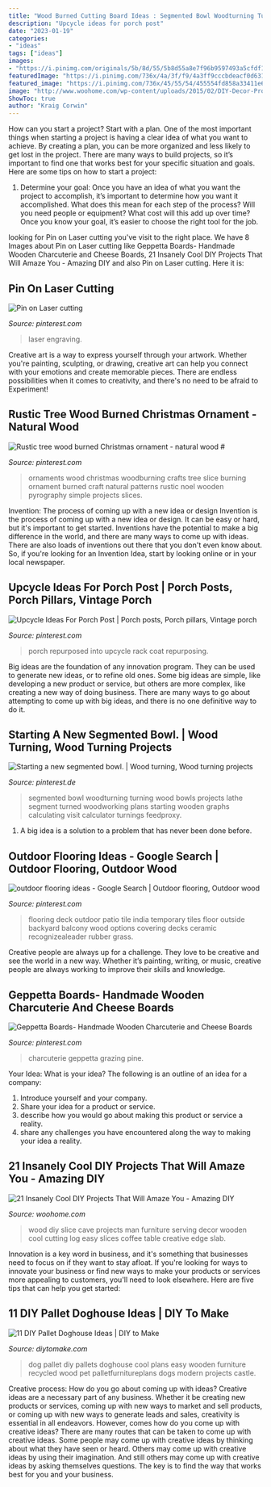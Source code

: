 ```yaml
---
title: "Wood Burned Cutting Board Ideas : Segmented Bowl Woodturning Turning Wood Bowls Projects Lathe Segment Turned Woodworking Plans Starting Wooden Graphs Calculating Visit Calculator Turnings Feedproxy"
description: "Upcycle ideas for porch post"
date: "2023-01-19"
categories:
- "ideas"
tags: ["ideas"]
images:
- "https://i.pinimg.com/originals/5b/8d/55/5b8d55a8e7f96b9597493a5cfdf136d8.jpg"
featuredImage: "https://i.pinimg.com/736x/4a/3f/f9/4a3ff9cccbdeacf0d631d5ab7146b98a.jpg"
featured_image: "https://i.pinimg.com/736x/45/55/54/455554fd858a33411e6e9f92117201bc--deck-flooring-outdoor-flooring.jpg"
image: "http://www.woohome.com/wp-content/uploads/2015/02/DIY-Decor-Projects-woohome-21-2.jpg"
ShowToc: true
author: "Kraig Corwin"
---
```



How can you start a project?
Start with a plan. One of the most important things when starting a project is having a clear idea of what you want to achieve. By creating a plan, you can be more organized and less likely to get lost in the project. There are many ways to build projects, so it’s important to find one that works best for your specific situation and goals. Here are some tips on how to start a project: 
1. Determine your goal: Once you have an idea of what you want the project to accomplish, it’s important to determine how you want it accomplished. What does this mean for each step of the process? Will you need people or equipment? What cost will this add up over time? Once you know your goal, it’s easier to choose the right tool for the job.


	

		
looking for Pin on Laser cutting you've visit to the right place. We have 8 Images about Pin on Laser cutting like Geppetta Boards- Handmade Wooden Charcuterie and Cheese Boards, 21 Insanely Cool DIY Projects That Will Amaze You - Amazing DIY and also Pin on Laser cutting. Here it is:
		
    
## Pin On Laser Cutting

<img loading=lazy src="https://i.pinimg.com/736x/4a/32/e9/4a32e947a7310598603cbc4b3a7e159d.jpg" onerror="this.onerror=null;this.src='https://tse4.mm.bing.net/th?id=OIP.KAosCRP7Kk9yvoaqOWJs7QHaJ4&amp;pid=15.1';" alt="Pin on Laser cutting">

_Source: pinterest.com_

>laser engraving. 

	

Creative art is a way to express yourself through your artwork. Whether you're painting, sculpting, or drawing, creative art can help you connect with your emotions and create memorable pieces. There are endless possibilities when it comes to creativity, and there's no need to be afraid to Experiment!

    
## Rustic Tree Wood Burned Christmas Ornament - Natural Wood #

<img loading=lazy src="https://i.pinimg.com/736x/4a/3f/f9/4a3ff9cccbdeacf0d631d5ab7146b98a.jpg" onerror="this.onerror=null;this.src='https://tse2.mm.bing.net/th?id=OIP.OVio0FspVdtcZ4W4jhXFtQHaIR&amp;pid=15.1';" alt="Rustic tree wood burned Christmas ornament - natural wood #">

_Source: pinterest.com_

>ornaments wood christmas woodburning crafts tree slice burning ornament burned craft natural patterns rustic noel wooden pyrography simple projects slices. 

	

Invention: The process of coming up with a new idea or design
Invention is the process of coming up with a new idea or design. It can be easy or hard, but it's important to get started. Inventions have the potential to make a big difference in the world, and there are many ways to come up with ideas. There are also loads of inventions out there that you don't even know about. So, if you're looking for an Invention Idea, start by looking online or in your local newspaper.

    
## Upcycle Ideas For Porch Post | Porch Posts, Porch Pillars, Vintage Porch

<img loading=lazy src="https://i.pinimg.com/736x/75/62/aa/7562aa262ce77574e45eb9d1056f462a--porch-posts-repurposing.jpg" onerror="this.onerror=null;this.src='https://tse4.mm.bing.net/th?id=OIP.dhbm1swKKZX_hCbY4xuo_AHaJ4&amp;pid=15.1';" alt="Upcycle Ideas For Porch Post | Porch posts, Porch pillars, Vintage porch">

_Source: pinterest.com_

>porch repurposed into upcycle rack coat repurposing. 

	

Big ideas are the foundation of any innovation program. They can be used to generate new ideas, or to refine old ones. Some big ideas are simple, like developing a new product or service, but others are more complex, like creating a new way of doing business. There are many ways to go about attempting to come up with big ideas, and there is no one definitive way to do it.

    
## Starting A New Segmented Bowl. | Wood Turning, Wood Turning Projects

<img loading=lazy src="https://i.pinimg.com/736x/68/d7/9c/68d79c747ec9acc840d05d0740e0bc99--bodrum-bitirme-segmented-woodturning.jpg" onerror="this.onerror=null;this.src='https://tse4.mm.bing.net/th?id=OIP.9_hrziyQ2uiXr9W5VOYcmQHaJ4&amp;pid=15.1';" alt="Starting a new segmented bowl. | Wood turning, Wood turning projects">

_Source: pinterest.de_

>segmented bowl woodturning turning wood bowls projects lathe segment turned woodworking plans starting wooden graphs calculating visit calculator turnings feedproxy. 

	

1. A big idea is a solution to a problem that has never been done before.

    
## Outdoor Flooring Ideas - Google Search | Outdoor Flooring, Outdoor Wood

<img loading=lazy src="https://i.pinimg.com/736x/45/55/54/455554fd858a33411e6e9f92117201bc--deck-flooring-outdoor-flooring.jpg" onerror="this.onerror=null;this.src='https://tse1.mm.bing.net/th?id=OIP.VWSgmrC4HzZReCCORa5uJgHaJ3&amp;pid=15.1';" alt="outdoor flooring ideas - Google Search | Outdoor flooring, Outdoor wood">

_Source: pinterest.com_

>flooring deck outdoor patio tile india temporary tiles floor outside backyard balcony wood options covering decks ceramic recognizealeader rubber grass. 

	

Creative people are always up for a challenge. They love to be creative and see the world in a new way. Whether it’s painting, writing, or music, creative people are always working to improve their skills and knowledge.

    
## Geppetta Boards- Handmade Wooden Charcuterie And Cheese Boards

<img loading=lazy src="https://i.pinimg.com/originals/5b/8d/55/5b8d55a8e7f96b9597493a5cfdf136d8.jpg" onerror="this.onerror=null;this.src='https://tse1.mm.bing.net/th?id=OIP.zMdmlqgGZV86qdemupDnJgHaNK&amp;pid=15.1';" alt="Geppetta Boards- Handmade Wooden Charcuterie and Cheese Boards">

_Source: pinterest.com_

>charcuterie geppetta grazing pine. 

	

Your Idea: What is your idea?
The following is an outline of an idea for a company:
1. Introduce yourself and your company.
2. Share your idea for a product or service.
3. describe how you would go about making this product or service a reality.
4. share any challenges you have encountered along the way to making your idea a reality.

    
## 21 Insanely Cool DIY Projects That Will Amaze You - Amazing DIY

<img loading=lazy src="http://www.woohome.com/wp-content/uploads/2015/02/DIY-Decor-Projects-woohome-21-2.jpg" onerror="this.onerror=null;this.src='https://tse3.mm.bing.net/th?id=OIP.4tmscNvOK9k9Z_lb0LTJlAHaE8&amp;pid=15.1';" alt="21 Insanely Cool DIY Projects That Will Amaze You - Amazing DIY">

_Source: woohome.com_

>wood diy slice cave projects man furniture serving decor wooden cool cutting log easy slices coffee table creative edge slab. 

	

Innovation is a key word in business, and it's something that businesses need to focus on if they want to stay afloat. If you're looking for ways to innovate your business or find new ways to make your products or services more appealing to customers, you'll need to look elsewhere. Here are five tips that can help you get started: 

    
## 11 DIY Pallet Doghouse Ideas | DIY To Make

<img loading=lazy src="http://www.diytomake.com/wp-content/uploads/2016/03/pallet-dog-house-design-1.jpg" onerror="this.onerror=null;this.src='https://tse4.mm.bing.net/th?id=OIP.cCatid1MqzuMghbokUsSYgHaJ3&amp;pid=15.1';" alt="11 DIY Pallet Doghouse Ideas | DIY to Make">

_Source: diytomake.com_

>dog pallet diy pallets doghouse cool plans easy wooden furniture recycled wood pet palletfurnitureplans dogs modern projects castle. 

	

Creative process: How do you go about coming up with ideas?
Creative ideas are a necessary part of any business. Whether it be creating new products or services, coming up with new ways to market and sell products, or coming up with new ways to generate leads and sales, creativity is essential in all endeavors. However, comes how do you come up with creative ideas? There are many routes that can be taken to come up with creative ideas. Some people may come up with creative ideas by thinking about what they have seen or heard. Others may come up with creative ideas by using their imagination. And still others may come up with creative ideas by asking themselves questions. The key is to find the way that works best for you and your business.

